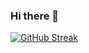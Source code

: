 ### Hi there 👋

[![GitHub Streak](http://github-readme-streak-stats.herokuapp.com?user=j-koziel&theme=gruvbox&hide_border=true&date_format=M%20j%5B%2C%20Y%5D)](https://git.io/streak-stats)

<!--
**j-koziel/j-koziel** is a ✨ _special_ ✨ repository because its `README.md` (this file) appears on your GitHub profile.

Here are some ideas to get you started:

- 🔭 I’m currently working on ...
- 🌱 I’m currently learning ...
- 👯 I’m looking to collaborate on ...
- 🤔 I’m looking for help with ...
- 💬 Ask me about ...
- 📫 How to reach me: ...
- 😄 Pronouns: ...
- ⚡ Fun fact: ...
-->
